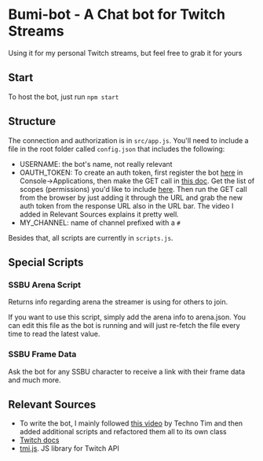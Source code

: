 # Bumi-bot - A Chat bot for Twitch Streams

Using it for my personal Twitch streams, but feel free to grab it for yours

## Start

To host the bot, just run `npm start`

## Structure

The connection and authorization is in `src/app.js`. You'll need to include a file in the root folder called `config.json` that includes the following:

- USERNAME: the bot's name, not really relevant
- OAUTH_TOKEN: To create an auth token, first register the bot [here](https://dev.twitch.tv/) in Console->Applications, then make the GET call in [this doc](https://dev.twitch.tv/docs/authentication/getting-tokens-oauth). Get the list of scopes (permissions) you'd like to include [here](https://dev.twitch.tv/docs/authentication#scopes). Then run the GET call from the browser by just adding it through the URL and grab the new auth token from the response URL also in the URL bar. The video I added in Relevant Sources explains it pretty well.
- MY_CHANNEL: name of channel prefixed with a `#`

Besides that, all scripts are currently in `scripts.js`.

## Special Scripts

### SSBU Arena Script

Returns info regarding arena the streamer is using for others to join.

If you want to use this script, simply add the arena info to arena.json. You can edit this file as the bot is running and will just re-fetch the file every time to read the latest value.

### SSBU Frame Data

Ask the bot for any SSBU character to receive a link with their frame data and much more.

## Relevant Sources

- To write the bot, I mainly followed [this video](https://www.youtube.com/watch?v=7uSjKbAUHXg&ab_channel=TechnoTim) by Techno Tim and then added additional scripts and refactored them all to its own class
- [Twitch docs](https://dev.twitch.tv/docs/)
- [tmi.js](https://github.com/tmijs/tmi.js). JS library for Twitch API
